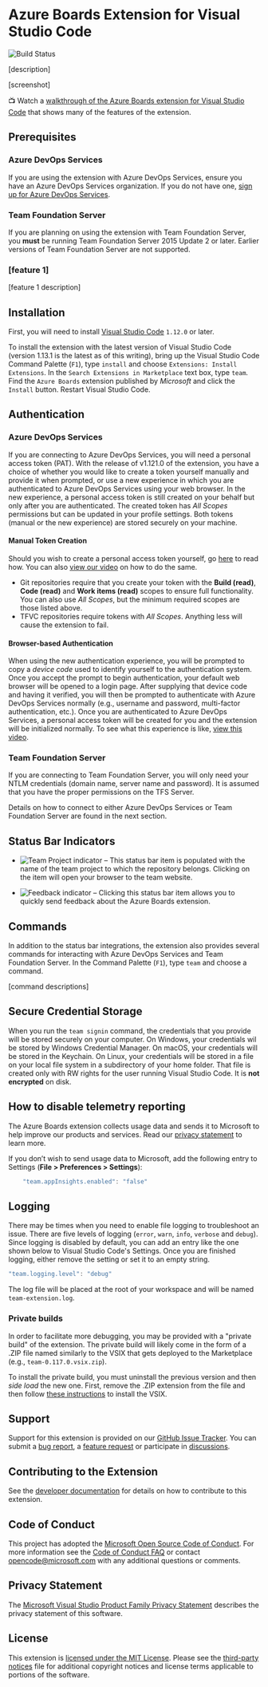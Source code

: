 # Azure Boards Extension for Visual Studio Code

![Build Status](https://cs-extensions.visualstudio.com/Azure%20Boards%20VS%20Code/_apis/build/status/Azure%20Boards%20VS%20Code-CI?branchName=master)

[description]

[screenshot]

:tv: Watch a [walkthrough of the Azure Boards extension for Visual Studio Code]() that shows many of the features of the extension.

## Prerequisites

### Azure DevOps Services

If you are using the extension with Azure DevOps Services, ensure you have an Azure DevOps Services organization. If you do
not have one, [sign up for Azure DevOps Services](https://aka.ms/SignupAzureDevOps/?campaign=azure~boards~vscode~readme).

### Team Foundation Server

If you are planning on using the extension with Team Foundation Server, you **must** be running Team Foundation
Server 2015 Update 2 or later. Earlier versions of Team Foundation Server are not supported.

### [feature 1]

[feature 1 description]

## Installation

First, you will need to install [Visual Studio Code](https://code.visualstudio.com/download) `1.12.0` or later.

To install the extension with the latest version of Visual Studio Code (version 1.13.1 is the latest as of this writing), bring up the Visual Studio Code Command Palette (`F1`), type `install` and choose `Extensions: Install Extensions`. In the `Search Extensions in Marketplace` text box, type `team`. Find the `Azure Boards` extension published by *Microsoft* and click the `Install` button. Restart Visual Studio Code.

## Authentication

### Azure DevOps Services

If you are connecting to Azure DevOps Services, you will need a personal access token (PAT). With the release of v1.121.0 of the extension, you have a choice of whether you would like to create a token yourself manually and provide it when prompted, or use a new experience in which you are authenticated to Azure DevOps Services using your web browser. In the new experience, a personal access token is still created on your behalf but only after you are authenticated. The created token has *All Scopes* permissions but can be updated in your profile settings. Both tokens (manual or the new experience) are stored securely on your machine.

#### Manual Token Creation

Should you wish to create a personal access token yourself, go [here](https://aka.ms/gtgzt4) to read how. You can also [view our video](https://youtu.be/t6gGfj8WOgg) on how to do the same.
* Git repositories require that you create your token with the **Build (read)**, **Code (read)** and **Work items (read)** scopes to ensure full functionality. You can also use *All Scopes*, but the minimum required scopes are those listed above.
* TFVC repositories require tokens with *All Scopes*. Anything less will cause the extension to fail.

#### Browser-based Authentication

When using the new authentication experience, you will be prompted to copy a *device code* used to identify yourself to the authentication system. Once you accept the prompt to begin authentication, your default web browser will be opened to a login page. After supplying that device code and having it verified, you will then be prompted to authenticate with Azure DevOps Services normally (e.g., username and password, multi-factor authentication, etc.). Once you are authenticated to Azure DevOps Services, a personal access token will be created for you and the extension will be initialized normally. To see what this experience is like, [view this video](https://youtu.be/HnDNdm1WCIo).

### Team Foundation Server

If you are connecting to Team Foundation Server, you will only need your NTLM credentials (domain name, server name and password). It is assumed that you have the proper permissions on the TFS Server.

Details on how to connect to either Azure DevOps Services or Team Foundation Server are found in the next section.

## Status Bar Indicators

* ![Team Project indicator](assets/project-indicator.png) – This status bar item is populated with the name
of the team project to which the repository belongs. Clicking on the item will open your browser to the team website.

* ![Feedback indicator](assets/feedback-indicator.png) – Clicking this status bar item allows you to quickly send
feedback about the Azure Boards extension.

## Commands

In addition to the status bar integrations, the extension also provides several commands for interacting with
Azure DevOps Services and Team Foundation Server. In the Command Palette (`F1`), type `team` and choose a command.

[command descriptions]

## Secure Credential Storage

When you run the `team signin` command, the credentials that you provide will be stored securely on your computer. On
Windows, your credentials wil be stored by Windows Credential Manager. On macOS, your credentials will be stored in the
Keychain. On Linux, your credentials will be stored in a file on your local file system in a subdirectory of your
home folder. That file is created only with RW rights for the user running Visual Studio Code. It is **not encrypted**
on disk.

## How to disable telemetry reporting

The Azure Boards extension collects usage data and sends it to Microsoft to help improve our products
and services. Read our [privacy statement](http://go.microsoft.com/fwlink/?LinkId=528096&clcid=0x409) to learn more.

If you don’t wish to send usage data to Microsoft, add the following entry to Settings (**File > Preferences > Settings**):
```javascript
    "team.appInsights.enabled": "false"
```

## Logging

There may be times when you need to enable file logging to troubleshoot an issue. There are five levels of logging (`error`,
`warn`, `info`, `verbose` and `debug`). Since logging is disabled by default, you can add an entry like the one shown below
to Visual Studio Code's Settings. Once you are finished logging, either remove the setting or set it to an empty string.
```javascript
"team.logging.level": "debug"
```
The log file will be placed at the root of your workspace and will be named `team-extension.log`.

### Private builds

In order to facilitate more debugging, you may be provided with a "private build" of the extension. The private build will
likely come in the form of a .ZIP file named similarly to the VSIX that gets deployed to the Marketplace (e.g., `team-0.117.0.vsix.zip`).

To install the private build, you must uninstall the previous version and then _side load_ the new one. First, remove the
.ZIP extension from the file and then follow [these instructions](https://code.visualstudio.com/docs/editor/extension-gallery#_install-from-a-vsix) to install the VSIX.

## Support

Support for this extension is provided on our [GitHub Issue Tracker](https://github.com/Microsoft/azure-boards-vscode/issues). You
can submit a [bug report](https://github.com/Microsoft/azure-boards-vscode/issues/new), a [feature request](https://github.com/Microsoft/azure-boards-vscode/issues/new)
or participate in [discussions](https://github.com/Microsoft/azure-boards-vscode/issues).

## Contributing to the Extension

See the [developer documentation](CONTRIBUTING.md) for details on how to contribute to this extension.

## Code of Conduct

This project has adopted the [Microsoft Open Source Code of Conduct](https://opensource.microsoft.com/codeofconduct/). For more information see the [Code of Conduct FAQ](https://opensource.microsoft.com/codeofconduct/faq/) or contact [opencode@microsoft.com](mailto:opencode@microsoft.com) with any additional questions or comments.

## Privacy Statement

The [Microsoft Visual Studio Product Family Privacy Statement](http://go.microsoft.com/fwlink/?LinkId=528096&clcid=0x409)
describes the privacy statement of this software.

## License

This extension is [licensed under the MIT License](LICENSE.txt). Please see the [third-party notices](ThirdPartyNotices.txt)
file for additional copyright notices and license terms applicable to portions of the software.
